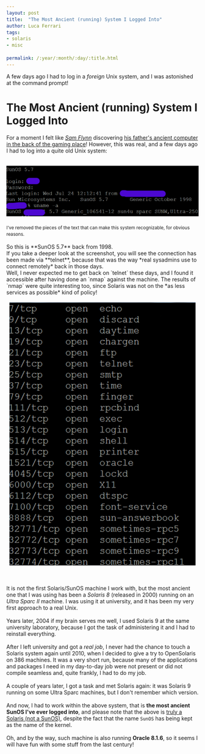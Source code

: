```yaml
---
layout: post
title:  "The Most Ancient (running) System I Logged Into"
author: Luca Ferrari
tags:
- solaris
- misc

permalink: /:year/:month/:day/:title.html
---
```

A few days ago I had to log in a *foreign* Unix system, and I was astonished at the command prompt!

# The Most Ancient (running) System I Logged Into
For a moment I felt like *[Sam Flynn](https://en.wikipedia.org/wiki/List_of_Tron_characters#Sam_Flynn)* discovering [his father's ancient computer in the back of the gaming place](https://fluca1978.github.io/2017/11/21/TronLegacySunOS.html)! However, this was real, and a few days ago I had to log into a quite old Unix system:

<br/>
<center>
<img src="/images/posts/solaris/sunos57.png" />
</center>
<br/>
<small>
I've removed the pieces of the text that can make this system recognizable, for obvious reasons.
</small>
<br/>
<br/>
So this is **SunOS 5.7** back from 1998. 
<br/>
If you take a deeper look at the screenshot, you will see the connection has been made via **telnet**, because that was the way *real sysadmins use to connect remotely* back in those days.
<br/>
Well, I never expected me to get back on `telnet` these days, and I found it accessible after having done an `nmap` against the machine. The results of `nmap` were quite interesting too, since Solaris was not on the *as less services as possible* kind of policy!

<br/>
<br/>
<center>
<img src="/images/posts/solaris/solarisNMAP.png" />
</center>
<br/>
<br/>

It is not the first Solaris/SunOS machine I work with, but the most ancient one that I was using has been a *Solaris 8* (released in 2000) running on an *Ultra Sparc II* machine. I was using it at university, and it has been my very first approach to a real Unix.
<br/>
<br/>
Years later, 2004 if my brain serves me well, I used Solaris 9 at the same university laboratory, because I got the task of administering it and I had to reinstall everything.
<br/>
<br/>
After I left university and got a *real job*, I never had the chance to touch a Solaris system again until 2010, when I decided to give a try to OpenSolaris on 386 machines. It was a very short run, because many of the applications and packages I need in my day-to-day job were not present or did not compile seamless and, quite frankly, I had to do my job.
<br/>
<br/>
A couple of years later, I got a task and met Solaris again: it was Solaris 9 running on some Ultra Sparc machines, but I don't remember which version.
<br/>
<br/>
And now, I had to work within the above system, that is **the most ancient SunOS I've ever logged into**, and please note that the above is [truly a Solaris (not a SunOS)](https://en.wikipedia.org/wiki/Solaris_(operating_system)), despite the fact that the name `SunOS` has being kept as the name of the kernel.
<br/>
<br/>
Oh, and by the way, such machine is also running **Oracle 8.1.6**, so it seems I will have fun with some stuff from the last century!
